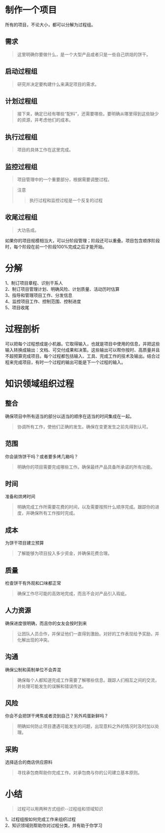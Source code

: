 # 制作一个项目  
所有的项目，不论大小，都可以分解为过程组。  
## 需求  
> 这里明确你要做什么，是一个大型产品或者只是一些自己烘焙的饼干。
## 启动过程组  
> 研究并决定要构建什么来满足项目的需求。
## 计划过程组  
> 接下来，确定已经有哪些“配料”，还需要哪些。要明确从哪里得到这些缺少的资源，并考虑他们的成本。  
## 执行过程组 
> 项目的具体工作在这里完成。  
## 监控过程组  
> 项目管理中的一个重要部分，根据需要调整过程。  

> 注意 
>> 执行过程和监控过程是一个反复的过程  
## 收尾过程组  
> 大功告成。  

如果你的项目规模相当大，可以分阶段管理；阶段还可以重叠。项目包含顺序阶段时，每个阶段在前一个阶段100%完成之后才能开始。  

# 分解  
1、制订项目章程、识别干系人  
2、制订项目管理计划、明确风险、计划质量、活动历时估算  
3、指导和管理项目工作、分发信息  
4、监控项目工作、控制范围、控制进度  
5、项目收尾  

# 过程剖析  
可以把每个过程想成是小机器。它取得输入，也就是项目中使用的信息，并把这些输入转换成输出：文档、可交付成果和决策。这些输出可以帮你按时、高质量并且不超预算完成项目。每个过程都包括输入、工具、完成工作的技术及输出。结合过程来完成项目，有时一个过程的输出可能是下一个过程的输入。  
# 知识领域组织过程  
## 整合  
确保项目中所有适当的部分以适当的顺序在适当的时间集成在一起。  
> 协调所有工作，使他们正确的发生。确保在变更发生之前先得到认可。  
## 范围  
你会装饰饼干吗？或者要多烤几箱吗？  
> 明确你的项目需要完成哪些工作。确保最终产品具备所承诺的所有功能。  
## 时间  
准备和烘烤时间  
> 明确完成工作所需要花费的时间，以及需要按照什么顺序完成。跟踪你的进度，并确保所有工作按时完成。  
## 成本  
为饼干项目建立预算  
> 了解能够为项目投入多少资金，并确保花费合理。  
## 质量  
检查饼干有外观和口味都正常  
> 确保工作尽可能的高效地完成，而且不会对产品引入瑕疵。  
## 人力资源  
确保进度很明确，而且你的女友会按时到来  
> 让团队人员合作，并保证他们一直得到激励。对好的工作表现给予奖励，并化解出现的冲突。  
## 沟通  
确保公制和英制单位不会弄混  
> 确保每个人都知道完成工作需要了解哪些信息。跟踪人们相互之间的交流，并处理可能发生的误解和错误传达。  
## 风险  
你会不会把饼干烤焦或者烫到自己？另外鸡蛋新鲜吗？  
> 明确如何防止项目遭遇可能发生的问题，出现意料之外的情况时及时加以处理。  
## 采购  
选择适合的商店供应原料  
> 寻找承包商帮助你完成工作。对承包商与你的公司建立基本原则。  

# 小结
> 过程可以用两种方式组织--过程组和领域知识  

1、过程组按如何完成工作来组织过程  
2、知识领域则帮助你对过程分类，并有助于你学习  
